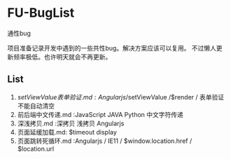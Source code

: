 # FU-BugList
通性bug

项目准备记录开发中遇到的一些共性bug。解决方案应该可以复用。
不过懒人更新频率极低。也许明天就会不再更新。

## List
1. $setViewValue表单验证.md :Angularjs /$setViewValue /$render / 表单验证不能自动清空
2. 前后端中文传递.md :JavaScript JAVA Python 中文字符传递
3. 深浅拷贝.md :深拷贝 浅拷贝 Angularjs
4. 页面延缓加载.md: $timeout display
5. 页面跳转死循环.md :Angularjs / IE11 / $window.location.href / $location.url
